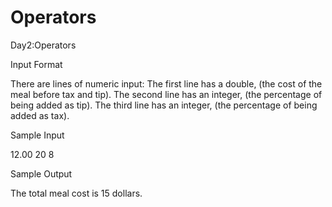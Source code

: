 # Operators
Day2:Operators


Input Format

There are  lines of numeric input: 
The first line has a double,  (the cost of the meal before tax and tip). 
The second line has an integer,  (the percentage of  being added as tip). 
The third line has an integer,  (the percentage of  being added as tax).

Sample Input

12.00
20
8


Sample Output

The total meal cost is 15 dollars.
